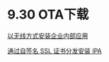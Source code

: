 # 9.30 OTA下载

[以无线方式安装企业内部应用](http://help.apple.com/deployment/ios/#/apda0e3426d7)

[通过自签名 SSL 证书分发安装 IPA](http://fann.im/blog/2014/03/17/distribute-ipa-with-self-signed-ssl-certificate-on-ios-71/)


